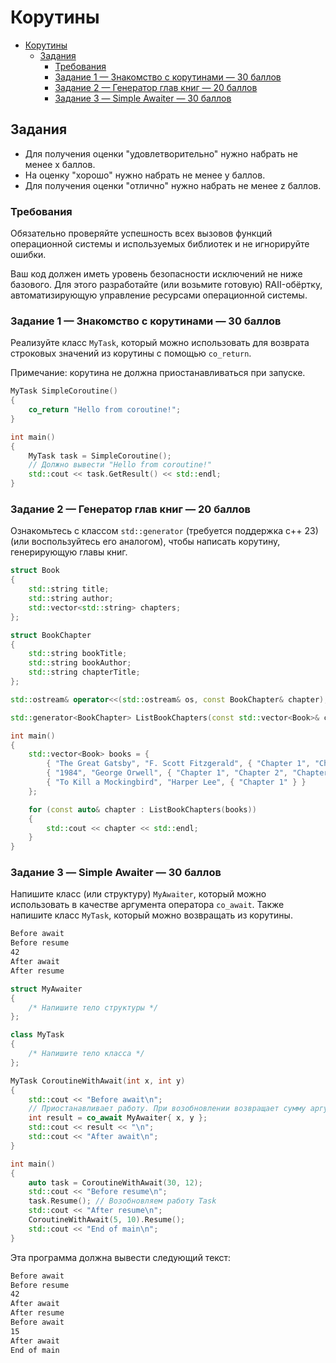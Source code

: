 # Корутины

- [Корутины](#корутины)
  - [Задания](#задания)
    - [Требования](#требования)
    - [Задание 1 — Знакомство с корутинами — 30 баллов](#задание-1--знакомство-с-корутинами--30-баллов)
    - [Задание 2 — Генератор глав книг — 20 баллов](#задание-2--генератор-глав-книг--20-баллов)
    - [Задание 3 — Simple Awaiter — 30 баллов](#задание-3--simple-awaiter--30-баллов)

## Задания

- Для получения оценки "удовлетворительно" нужно набрать не менее x баллов.
- На оценку "хорошо" нужно набрать не менее y баллов.
- Для получения оценки "отлично" нужно набрать не менее z баллов.

### Требования

Обязательно проверяйте успешность всех вызовов функций операционной системы и используемых библиотек
и не игнорируйте ошибки.

Ваш код должен иметь уровень безопасности исключений не ниже базового.
Для этого разработайте (или возьмите готовую) RAII-обёртку, автоматизирующую
управление ресурсами операционной системы.

### Задание 1 — Знакомство с корутинами — 30 баллов

Реализуйте класс `MyTask`, который можно использовать для возврата строковых значений из корутины с помощью `co_return`.

Примечание: корутина не должна приостанавливаться при запуске.

```cpp
MyTask SimpleCoroutine()
{
    co_return "Hello from coroutine!";
}

int main()
{
    MyTask task = SimpleCoroutine();
    // Должно вывести "Hello from coroutine!"
    std::cout << task.GetResult() << std::endl;
}
```

### Задание 2 — Генератор глав книг — 20 баллов

Ознакомьтесь с классом `std::generator` (требуется поддержка c++ 23) (или воспользуйтесь его аналогом),
чтобы написать корутину, генерирующую главы книг.

```cpp
struct Book
{
    std::string title;
    std::string author;
    std::vector<std::string> chapters;
};

struct BookChapter
{
    std::string bookTitle;
    std::string bookAuthor;
    std::string chapterTitle;
};

std::ostream& operator<<(std::ostream& os, const BookChapter& chapter);

std::generator<BookChapter> ListBookChapters(const std::vector<Book>& chapters);

int main()
{
    std::vector<Book> books = {
        { "The Great Gatsby", "F. Scott Fitzgerald", { "Chapter 1", "Chapter 2" } },
        { "1984", "George Orwell", { "Chapter 1", "Chapter 2", "Chapter 3" } },
        { "To Kill a Mockingbird", "Harper Lee", { "Chapter 1" } }
    };

    for (const auto& chapter : ListBookChapters(books))
    {
        std::cout << chapter << std::endl;
    }
}
```

### Задание 3 — Simple Awaiter — 30 баллов

Напишите класс (или структуру) `MyAwaiter`, который можно использовать в качестве аргумента оператора `co_await`.
Также напишите класс `MyTask`, который можно возвращать из корутины.

```txt
Before await
Before resume
42
After await
After resume
```

```cpp
struct MyAwaiter
{
    /* Напишите тело структуры */
};

class MyTask
{
    /* Напишите тело класса */
};

MyTask CoroutineWithAwait(int x, int y)
{
    std::cout << "Before await\n";
    // Приостанавливает работу. При возобновлении возвращает сумму аргументов
    int result = co_await MyAwaiter{ x, y };
    std::cout << result << "\n";
    std::cout << "After await\n";
}

int main()
{
    auto task = CoroutineWithAwait(30, 12);
    std::cout << "Before resume\n";
    task.Resume(); // Возобновляем работу Task
    std::cout << "After resume\n";
    CoroutineWithAwait(5, 10).Resume();
    std::cout << "End of main\n";
}
```

Эта программа должна вывести следующий текст:

```txt
Before await
Before resume
42
After await
After resume
Before await
15
After await
End of main
```
